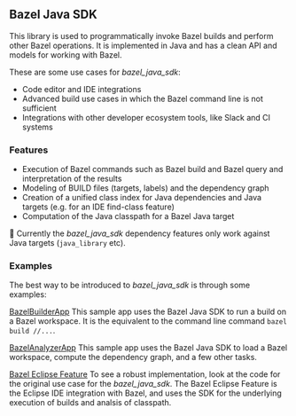 ## Bazel Java SDK

This library is used to programmatically invoke Bazel builds and perform other Bazel operations.
It is implemented in Java and has a clean API and models for working with Bazel.

These are some use cases for *bazel_java_sdk*:
- Code editor and IDE integrations
- Advanced build use cases in which the Bazel command line is not sufficient
- Integrations with other developer ecosystem tools, like Slack and CI systems

### Features

- Execution of Bazel commands such as Bazel build and Bazel query and interpretation of the results
- Modeling of BUILD files (targets, labels) and the dependency graph
- Creation of a unified class index for Java dependencies and Java targets (e.g. for an IDE find-class feature)
- Computation of the Java classpath for a Bazel Java target

:lemon: Currently the *bazel_java_sdk* dependency features only work against Java targets
  (```java_library``` etc).

### Examples

The best way to be introduced to  *bazel_java_sdk* is through some examples:

[BazelBuilderApp](examples/src/main/java/com/salesforce/bazel/app/builder/BazelBuilderApp.java)
This sample app uses the Bazel Java SDK to run a build on a Bazel workspace. It is the
  equivalent to the command line command ```bazel build //...```.

[BazelAnalyzerApp](examples/src/main/java/com/salesforce/bazel/app/analyzer/BazelAnalyzerApp.java)
This sample app uses the Bazel Java SDK to load a Bazel workspace, compute the
  dependency graph, and a few other tasks.

[Bazel Eclipse Feature](https://github.com/salesforce/bazel-eclipse)
To see a robust implementation, look at the code for the original use case for the  *bazel_java_sdk*.
The Bazel Eclipse Feature is the Eclipse IDE integration with Bazel, and uses the SDK for the
  underlying execution of builds and analsis of classpath.
